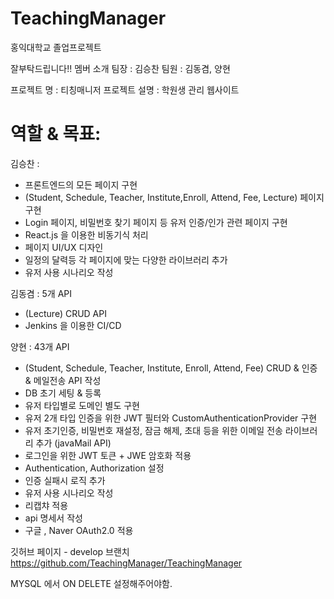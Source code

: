# TeachingManager
홍익대학교 졸업프로젝트

잘부탁드립니다!!
멤버 소개
팀장 : 김승찬
팀원 : 김동겸, 양현

프로젝트 명 :  티칭매니저
프로젝트 설명 : 학원생 관리 웹사이트

# 역할 & 목표:

김승찬 : 
- 프론트엔드의 모든 페이지 구현
- (Student, Schedule, Teacher, Institute,Enroll, Attend, Fee, Lecture) 페이지 구현
- Login 페이지, 비밀번호 찾기 페이지 등 유저 인증/인가 관련 페이지 구현
- React.js 을 이용한 비동기식 처리
- 페이지 UI/UX 디자인
- 일정의 달력등 각 페이지에 맞는 다양한 라이브러리 추가
- 유저 사용 시나리오 작성


김동겸 : 5개 API
- (Lecture) CRUD API 
- Jenkins 을 이용한 CI/CD


양현 : 43개 API
- (Student, Schedule, Teacher, Institute, Enroll, Attend, Fee) CRUD & 인증 & 메일전송 API 작성 
- DB 초기 세팅 & 등록
- 유저 타입별로 도메인 별도 구현
- 유저 2개 타입 인증을 위한  JWT 필터와 CustomAuthenticationProvider 구현
- 유저 초기인증, 비밀번호 재설정, 잠금 해제, 초대 등을 위한 이메일 전송 라이브러리 추가 (javaMail API)
- 로그인을 위한 JWT 토큰 +  JWE 암호화 적용
- Authentication, Authorization 설정
- 인증 실패시 로직 추가
- 유저 사용 시나리오 작성
- 리캡챠 적용
- api 명세서 작성
- 구글 , Naver OAuth2.0 적용




깃허브 페이지 - develop 브랜치
https://github.com/TeachingManager/TeachingManager


MYSQL 에서 ON DELETE 설정해주어야함.

